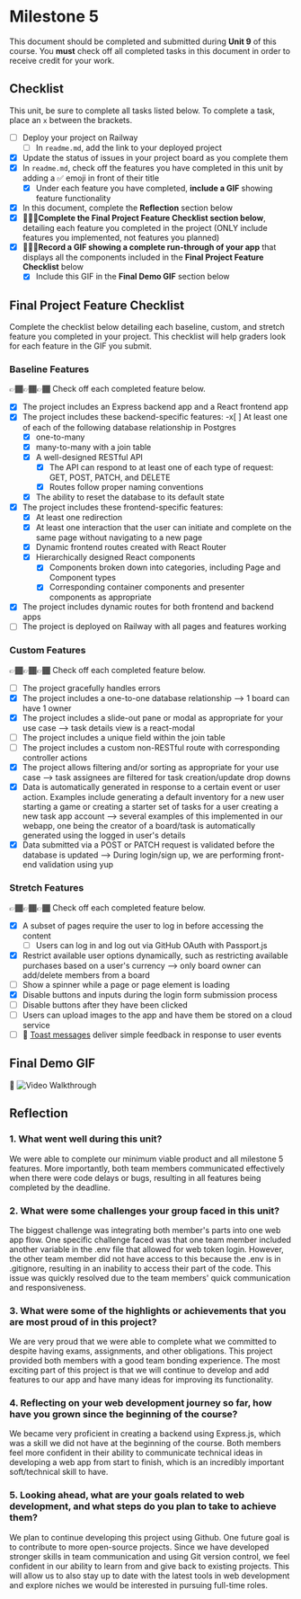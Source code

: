 # Milestone 5

This document should be completed and submitted during **Unit 9** of this course. You **must** check off all completed tasks in this document in order to receive credit for your work.

## Checklist

This unit, be sure to complete all tasks listed below. To complete a task, place an `x` between the brackets.

- [ ] Deploy your project on Railway
  - [ ] In `readme.md`, add the link to your deployed project
- [x] Update the status of issues in your project board as you complete them
- [x] In `readme.md`, check off the features you have completed in this unit by adding a ✅ emoji in front of their title
  - [x] Under each feature you have completed, **include a GIF** showing feature functionality
- [x] In this document, complete the **Reflection** section below
- [x] 🚩🚩🚩**Complete the Final Project Feature Checklist section below**, detailing each feature you completed in the project (ONLY include features you implemented, not features you planned)
- [x] 🚩🚩🚩**Record a GIF showing a complete run-through of your app** that displays all the components included in the **Final Project Feature Checklist** below
  - [x] Include this GIF in the **Final Demo GIF** section below

## Final Project Feature Checklist

Complete the checklist below detailing each baseline, custom, and stretch feature you completed in your project. This checklist will help graders look for each feature in the GIF you submit.

### Baseline Features

👉🏾👉🏾👉🏾 Check off each completed feature below.

- [x] The project includes an Express backend app and a React frontend app
- [x] The project includes these backend-specific features:
  -x[ ] At least one of each of the following database relationship in Postgres
    - [x] one-to-many
    - [x] many-to-many with a join table
  - [x] A well-designed RESTful API
    - [x] The API can respond to at least one of each type of request: GET, POST, PATCH, and DELETE
    - [x] Routes follow proper naming conventions
  - [x] The ability to reset the database to its default state
- [x] The project includes these frontend-specific features:
  - [x] At least one redirection
  - [x] At least one interaction that the user can initiate and complete on the same page without navigating to a new page
  - [x] Dynamic frontend routes created with React Router
  - [x] Hierarchically designed React components
    - [x] Components broken down into categories, including Page and Component types
    - [x] Corresponding container components and presenter components as appropriate
- [x] The project includes dynamic routes for both frontend and backend apps
- [ ] The project is deployed on Railway with all pages and features working

### Custom Features

👉🏾👉🏾👉🏾 Check off each completed feature below.

- [ ] The project gracefully handles errors
- [x] The project includes a one-to-one database relationship --> 1 board can have 1 owner
- [x] The project includes a slide-out pane or modal as appropriate for your use case --> task details view is a react-modal
- [ ] The project includes a unique field within the join table
- [ ] The project includes a custom non-RESTful route with corresponding controller actions
- [x] The project allows filtering and/or sorting as appropriate for your use case --> task assignees are filtered for task creation/update drop downs
- [x] Data is automatically generated in response to a certain event or user action. Examples include generating a default inventory for a new user starting a game or creating a starter set of tasks for a user creating a new task app account --> several examples of this implemented in our webapp, one being the creator of a board/task is automatically generated using the logged in user's details
- [x] Data submitted via a POST or PATCH request is validated before the database is updated --> During login/sign up, we are performing front-end validation using yup

### Stretch Features

👉🏾👉🏾👉🏾 Check off each completed feature below.

- [x] A subset of pages require the user to log in before accessing the content
  - [ ] Users can log in and log out via GitHub OAuth with Passport.js
- [x] Restrict available user options dynamically, such as restricting available purchases based on a user's currency --> only board owner can add/delete members from a board
- [ ] Show a spinner while a page or page element is loading
- [x] Disable buttons and inputs during the login form submission process
- [ ] Disable buttons after they have been clicked
- [ ] Users can upload images to the app and have them be stored on a cloud service
- [ ] 🍞 [Toast messages](https://www.patternfly.org/v3/pattern-library/communication/toast-notifications/index.html) deliver simple feedback in response to user events

## Final Demo GIF

🔗 <img src='https://github.com/ManyaBondada/web103_finalproject/blob/main/feature%20GIFS/web%20app%20walkthrough.gif' title='Web App Walkthrough' width='' alt='Video Walkthrough' />

## Reflection

### 1. What went well during this unit?

We were able to complete our minimum viable product and all milestone 5 features. More importantly, both team members communicated effectively when there were code delays or bugs, resulting in all features being completed by the deadline.

### 2. What were some challenges your group faced in this unit?

The biggest challenge was integrating both member's parts into one web app flow. One specific challenge faced was that one team member included another variable in the .env file that allowed for web token login. However, the other team member did not have access to this because the .env is in .gitignore, resulting in an inability to access their part of the code. This issue was quickly resolved due to the team members' quick communication and responsiveness.

### 3. What were some of the highlights or achievements that you are most proud of in this project?

We are very proud that we were able to complete what we committed to despite having exams, assignments, and other obligations. This project provided both members with a good team bonding experience. The most exciting part of this project is that we will continue to develop and add features to our app and have many ideas for improving its functionality.

### 4. Reflecting on your web development journey so far, how have you grown since the beginning of the course?

We became very proficient in creating a backend using Express.js, which was a skill we did not have at the beginning of the course. Both members feel more confident in their ability to communicate technical ideas in developing a web app from start to finish, which is an incredibly important soft/technical skill to have.

### 5. Looking ahead, what are your goals related to web development, and what steps do you plan to take to achieve them?

We plan to continue developing this project using Github. One future goal is to contribute to more open-source projects. Since we have developed stronger skills in team communication and using Git version control, we feel confident in our ability to learn from and give back to existing projects. This will allow us to also stay up to date with the latest tools in web development and explore niches we would be interested in pursuing full-time roles.
